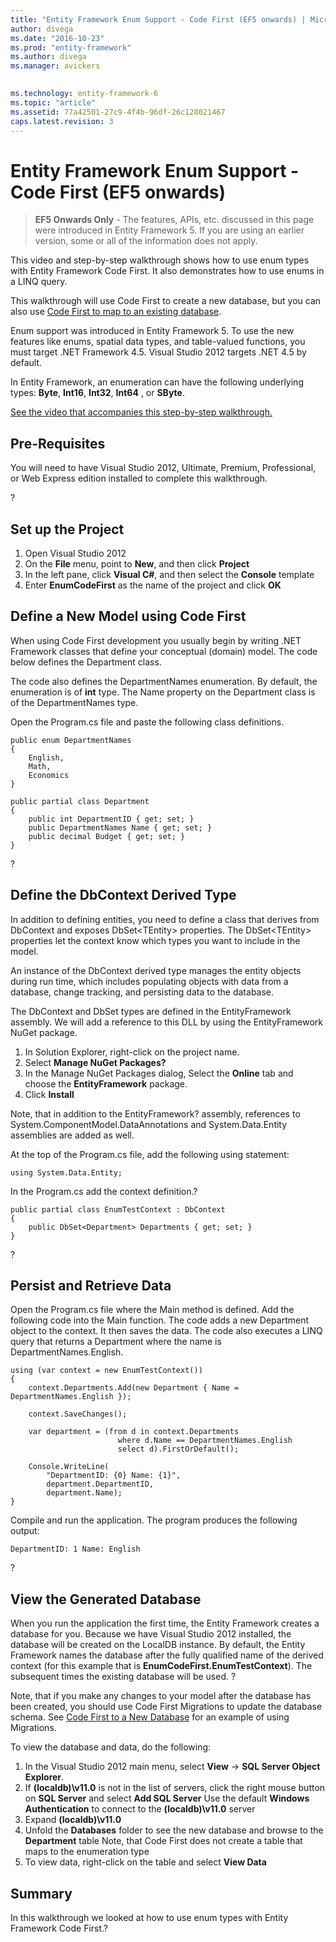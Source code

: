 ```yaml
---
title: "Entity Framework Enum Support - Code First (EF5 onwards) | Microsoft Docs"
author: divega
ms.date: "2016-10-23"
ms.prod: "entity-framework"
ms.author: divega
ms.manager: avickers
 

ms.technology: entity-framework-6
ms.topic: "article"
ms.assetid: 77a42501-27c9-4f4b-96df-26c128021467
caps.latest.revision: 3
---
```

# Entity Framework Enum Support - Code First (EF5 onwards)
> **EF5 Onwards Only** - The features, APIs, etc. discussed in this page were introduced in Entity Framework 5. If you are using an earlier version, some or all of the information does not apply.

This video and step-by-step walkthrough shows how to use enum types with Entity Framework Code First. It also demonstrates how to use enums in a LINQ query.

This walkthrough will use Code First to create a new database, but you can also use [Code First to map to an existing database](../ef6/entity-framework-code-first-to-an-existing-database.md).

Enum support was introduced in Entity Framework 5. To use the new features like enums, spatial data types, and table-valued functions, you must target .NET Framework 4.5. Visual Studio 2012 targets .NET 4.5 by default.

In Entity Framework, an enumeration can have the following underlying types: **Byte**, **Int16**, **Int32**, **Int64** , or **SByte**.

[See the video that accompanies this step-by-step walkthrough.](../ef6/entity-framework-enum-support-code-first-ef5-onwards-video.md)

## Pre-Requisites

You will need to have Visual Studio 2012, Ultimate, Premium, Professional, or Web Express edition installed to complete this walkthrough.

?

## Set up the Project

1.  Open Visual Studio 2012
2.  On the **File** menu, point to **New**, and then click **Project**
3.  In the left pane, click **Visual C\#**, and then select the **Console** template
4.  Enter **EnumCodeFirst** as the name of the project and click **OK**

## Define a New Model using Code First

When using Code First development you usually begin by writing .NET Framework classes that define your conceptual (domain) model. The code below defines the Department class.

The code also defines the DepartmentNames enumeration. By default, the enumeration is of **int** type. The Name property on the Department class is of the DepartmentNames type.

Open the Program.cs file and paste the following class definitions.

```
public enum DepartmentNames 
{ 
    English, 
    Math, 
    Economics 
}     
 
public partial class Department 
{ 
    public int DepartmentID { get; set; } 
    public DepartmentNames Name { get; set; } 
    public decimal Budget { get; set; } 
}
```
?

## Define the DbContext Derived Type

In addition to defining entities, you need to define a class that derives from DbContext and exposes DbSet&lt;TEntity&gt; properties. The DbSet&lt;TEntity&gt; properties let the context know which types you want to include in the model.

An instance of the DbContext derived type manages the entity objects during run time, which includes populating objects with data from a database, change tracking, and persisting data to the database.

The DbContext and DbSet types are defined in the EntityFramework assembly. We will add a reference to this DLL by using the EntityFramework NuGet package.

1.  In Solution Explorer, right-click on the project name.
2.  Select **Manage NuGet Packages?**
3.  In the Manage NuGet Packages dialog, Select the **Online** tab and choose the **EntityFramework** package.
4.  Click **Install**

Note, that in addition to the EntityFramework? assembly, references to System.ComponentModel.DataAnnotations and System.Data.Entity assemblies are added as well.

At the top of the Program.cs file, add the following using statement:

```
using System.Data.Entity;
```

In the Program.cs add the context definition.?

```
public partial class EnumTestContext : DbContext 
{ 
    public DbSet<Department> Departments { get; set; } 
}
```
?

## Persist and Retrieve Data

Open the Program.cs file where the Main method is defined. Add the following code into the Main function. The code adds a new Department object to the context. It then saves the data. The code also executes a LINQ query that returns a Department where the name is DepartmentNames.English.

```
using (var context = new EnumTestContext()) 
{ 
    context.Departments.Add(new Department { Name = DepartmentNames.English }); 
 
    context.SaveChanges(); 
 
    var department = (from d in context.Departments 
                        where d.Name == DepartmentNames.English 
                        select d).FirstOrDefault(); 
 
    Console.WriteLine( 
        "DepartmentID: {0} Name: {1}", 
        department.DepartmentID,  
        department.Name); 
}
```

Compile and run the application. The program produces the following output:

```
DepartmentID: 1 Name: English
```
?

## View the Generated Database

When you run the application the first time, the Entity Framework creates a database for you. Because we have Visual Studio 2012 installed, the database will be created on the LocalDB instance. By default, the Entity Framework names the database after the fully qualified name of the derived context (for this example that is **EnumCodeFirst.EnumTestContext**). The subsequent times the existing database will be used. ?

Note, that if you make any changes to your model after the database has been created, you should use Code First Migrations to update the database schema. See [Code First to a New Database](../ef6/entity-framework-code-first-to-a-new-database.md) for an example of using Migrations.

To view the database and data, do the following:

1.  In the Visual Studio 2012 main menu, select **View** -&gt; **SQL Server Object Explorer**.
2.  If **(localdb)\\v11.0** is not in the list of servers, click the right mouse button on **SQL Server** and select **Add SQL Server**
    Use the default **Windows Authentication** to connect to the **(localdb)\\v11.0** server
3.  Expand **(localdb)\\v11.0**
4.  Unfold the **Databases** folder to see the new database and browse to the **Department** table
    Note, that Code First does not create a table that maps to the enumeration type
5.  To view data, right-click on the table and select **View Data**

## Summary

In this walkthrough we looked at how to use enum types with Entity Framework Code First.?
